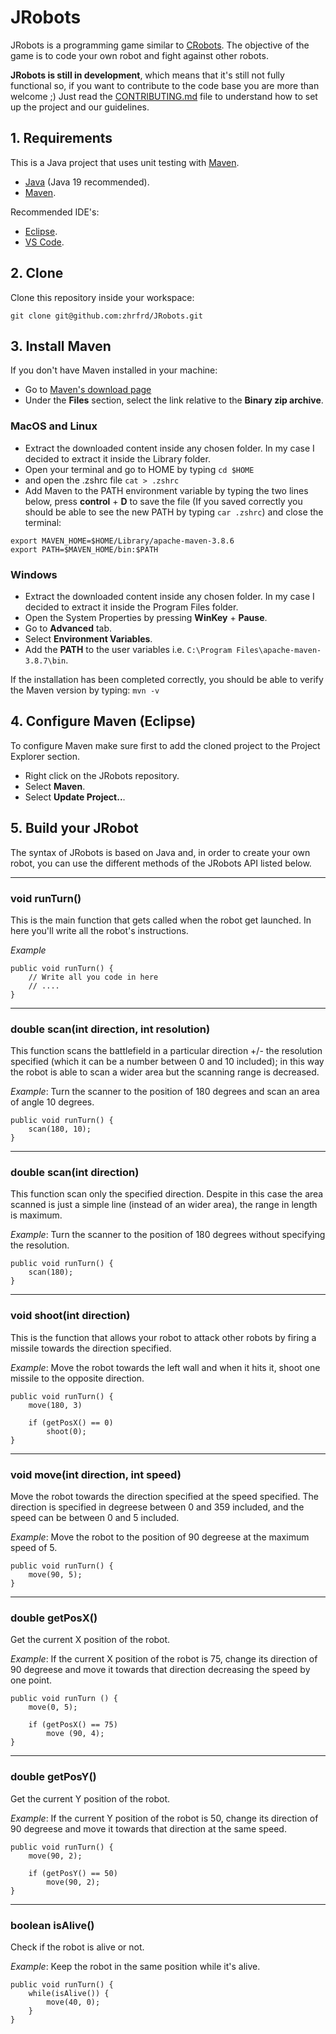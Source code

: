 # JRobots

JRobots is a programming game similar to [CRobots](https://crobots.deepthought.it/home.php). The objective of the game is to code your own robot and fight against other robots.

**JRobots is still in development**, which means that it's still not fully functional so, if you want to contribute to the code base you are more than welcome ;) Just read the [CONTRIBUTING.md](CONTRIBUTING.md) file to understand how to set up the project and our guidelines. 

## 1. Requirements

This is a Java project that uses unit testing with [Maven](https://maven.apache.org/).

- [Java](https://docs.oracle.com/javase/10/install/installation-jdk-and-jre-macos.htm#JSJIG-GUID-577CEA7C-E51C-416D-B9C6-B1469F45AC78) (Java 19 recommended).
- [Maven](https://maven.apache.org/).

Recommended IDE's:

- [Eclipse](https://www.eclipse.org/downloads/).
- [VS Code](https://code.visualstudio.com/).

## 2. Clone

Clone this repository inside your workspace:

`git clone git@github.com:zhrfrd/JRobots.git`

## 3. Install Maven

If you don't have Maven installed in your machine:

- Go to [Maven's download page]()
- Under the **Files** section, select the link relative to the **Binary zip archive**.

### MacOS and Linux

- Extract the downloaded content inside any chosen folder. In my case I decided to extract it inside the Library folder.
- Open your terminal and go to HOME by typing `cd $HOME`
- and open the .zshrc file `cat > .zshrc`
- Add Maven to the PATH environment variable by typing the two lines below, press **control** + **D** to save the file (If you saved correctly you should be able to see the new PATH by typing `car .zshrc`) and close the terminal:

```
export MAVEN_HOME=$HOME/Library/apache-maven-3.8.6
export PATH=$MAVEN_HOME/bin:$PATH
```

### Windows

- Extract the downloaded content inside any chosen folder. In my case I decided to extract it inside the Program Files folder.
- Open the System Properties by pressing **WinKey** + **Pause**.
- Go to **Advanced** tab.
- Select **Environment Variables**.
- Add the **PATH** to the user variables i.e. `C:\Program Files\apache-maven-3.8.7\bin`.

If the installation has been completed correctly, you should be able to verify the Maven version by typing: `mvn -v`

## 4. Configure Maven (Eclipse)

To configure Maven make sure first to add the cloned project to the Project Explorer section.

- Right click on the JRobots repository.
- Select **Maven**.
- Select **Update Project..**.

## 5. Build your JRobot

The syntax of JRobots is based on Java and, in order to create your own robot, you can use the different methods of the JRobots API listed below.

---

### void runTurn()

This is the main function that gets called when the robot get launched. In here you'll write all the robot's instructions.

*Example*

```
public void runTurn() {
    // Write all you code in here
    // ....
}
```

---

### double scan(int direction, int resolution)

This function scans the battlefield in a particular direction +/- the resolution specified (which it can be a number between 0 and 10 included); in this way the robot is able to scan a wider area but the scanning range is decreased.

*Example*: Turn the scanner to the position of 180 degrees and scan an area of angle 10 degrees. 

```
public void runTurn() {
    scan(180, 10);
}
```

---

### double scan(int direction)

This function scan only the specified direction. Despite in this case the area scanned is just a simple line (instead of an wider area), the range in length is maximum.

*Example*: Turn the scanner to the position of 180 degrees without specifying the resolution. 

```
public void runTurn() {
    scan(180);
}
```

---

### void shoot(int direction)

This is the function that allows your robot to attack other robots by firing a missile towards the direction specified.

*Example*: Move the robot towards the left wall and when it hits it, shoot one missile to the opposite direction.

```
public void runTurn() {
    move(180, 3)

    if (getPosX() == 0)
        shoot(0);
}
```

---

### void move(int direction, int speed)

Move the robot towards the direction specified at the speed specified. The direction is specified in degreese between 0 and 359 included, and the speed can be between 0 and 5 included.

*Example*: Move the robot to the position of 90 degreese at the maximum speed of 5.

```
public void runTurn() {
    move(90, 5);
}
```

---

### double getPosX()

Get the current X position of the robot.

*Example*: If the current X position of the robot is 75, change its direction of 90 degreese and move it towards that direction decreasing the speed by one point.

```
public void runTurn () {
    move(0, 5);

    if (getPosX() == 75)
        move (90, 4);
}
```

---

### double getPosY()

Get the current Y position of the robot.

*Example*: If the current Y position of the robot is 50, change its direction of 90 degreese and move it towards that direction at the same speed.

```
public void runTurn() {
    move(90, 2);

    if (getPosY() == 50)
        move(90, 2);
}
```

---

### boolean isAlive()

Check if the robot is alive or not.

*Example*: Keep the robot in the same position while it's alive.

```
public void runTurn() {
    while(isAlive()) {
        move(40, 0);
    }
}
```